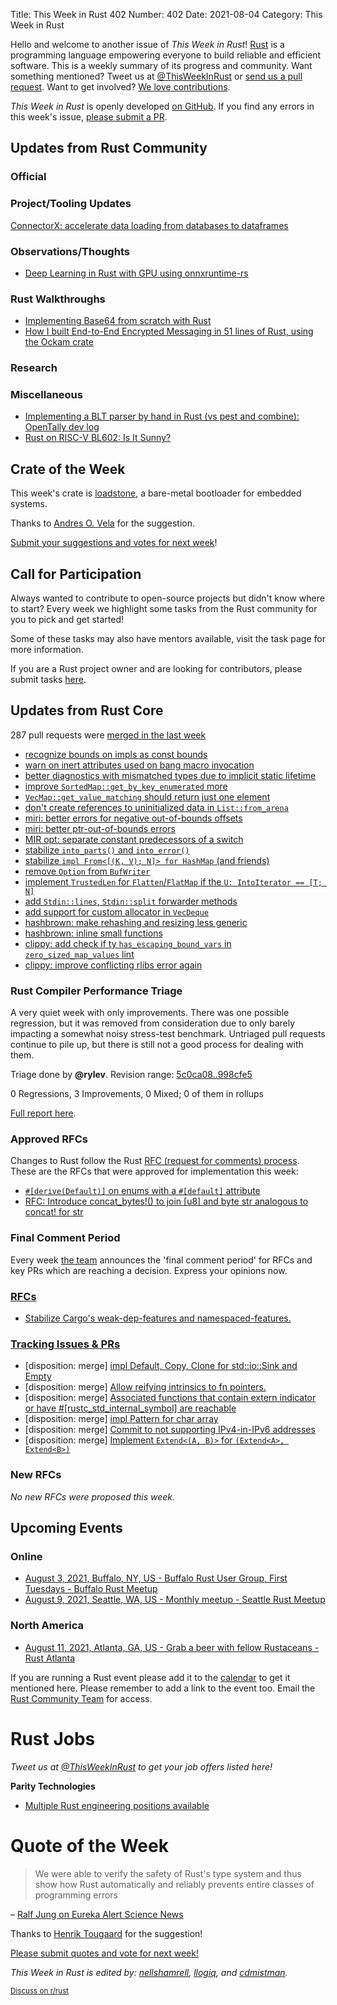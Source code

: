 Title: This Week in Rust 402
Number: 402
Date: 2021-08-04
Category: This Week in Rust

Hello and welcome to another issue of *This Week in Rust*!
[Rust](http://rust-lang.org) is a programming language empowering everyone to build reliable and efficient software.
This is a weekly summary of its progress and community.
Want something mentioned? Tweet us at [@ThisWeekInRust](https://twitter.com/ThisWeekInRust) or [send us a pull request](https://github.com/rust-lang/this-week-in-rust).
Want to get involved? [We love contributions](https://github.com/rust-lang/rust/blob/master/CONTRIBUTING.md).

*This Week in Rust* is openly developed [on GitHub](https://github.com/rust-lang/this-week-in-rust).
If you find any errors in this week's issue, [please submit a PR](https://github.com/rust-lang/this-week-in-rust/pulls).

## Updates from Rust Community

### Official

### Project/Tooling Updates
[ConnectorX: accelerate data loading from databases to dataframes](https://github.com/sfu-db/connector-x)

### Observations/Thoughts

* [Deep Learning in Rust with GPU using onnxruntime-rs](https://able.bio/haixuanTao/deep-learning-in-rust-with-gpu--26c53a7f)

### Rust Walkthroughs
* [Implementing Base64 from scratch with Rust](https://dev.to/tiemen/implementing-base64-from-scratch-in-rust-kb1)
* [How I built End-to-End Encrypted Messaging in 51 lines of Rust, using the Ockam crate](https://github.com/ockam-network/ockam/tree/develop/documentation/use-cases/end-to-end-encryption-with-rust#readme)

### Research

### Miscellaneous

* [Implementing a BLT parser by hand in Rust (vs pest and combine): OpenTally dev log](https://yingtongli.me/blog/2021/07/30/blt-parser.html)
* [Rust on RISC-V BL602: Is It Sunny?](https://lupyuen.github.io/articles/adc)

## Crate of the Week

This week's crate is [loadstone](https://crates.io/crates/loadstone), a bare-metal bootloader for embedded systems.

Thanks to [Andres O. Vela](https://users.rust-lang.org/t/crate-of-the-week/2704/940) for the suggestion.

[Submit your suggestions and votes for next week][submit_crate]!

[submit_crate]: https://users.rust-lang.org/t/crate-of-the-week/2704

## Call for Participation

Always wanted to contribute to open-source projects but didn't know where to start?
Every week we highlight some tasks from the Rust community for you to pick and get started!

Some of these tasks may also have mentors available, visit the task page for more information.

If you are a Rust project owner and are looking for contributors, please submit tasks [here][guidelines].

[guidelines]: https://users.rust-lang.org/t/twir-call-for-participation/4821

## Updates from Rust Core

287 pull requests were [merged in the last week][merged]

[merged]: https://github.com/search?q=is%3Apr+org%3Arust-lang+is%3Amerged+merged%3A2021-07-19..2021-07-26

* [recognize bounds on impls as const bounds](https://github.com/rust-lang/rust/pull/87273)
* [warn on inert attributes used on bang macro invocation](https://github.com/rust-lang/rust/pull/87296)
* [better diagnostics with mismatched types due to implicit static lifetime](https://github.com/rust-lang/rust/pull/87244)
* [improve `SortedMap::get_by_key_enumerated` more](https://github.com/rust-lang/rust/pull/86429)
* [`VecMap::get_value_matching` should return just one element](https://github.com/rust-lang/rust/pull/86410)
* [don't create references to uninitialized data in `List::from_arena`](https://github.com/rust-lang/rust/pull/87268)
* [miri: better errors for negative out-of-bounds offsets](https://github.com/rust-lang/miri/pull/1853)
* [miri: better ptr-out-of-bounds errors](https://github.com/rust-lang/rust/pull/87224)
* [MIR opt: separate constant predecessors of a switch](https://github.com/rust-lang/rust/pull/85646)
* [stabilize `into_parts()` and `into_error()`](https://github.com/rust-lang/rust/pull/87175)
* [stabilize `impl From<[(K, V); N]> for HashMap` (and friends)](https://github.com/rust-lang/rust/pull/84111)
* [remove `Option` from `BufWriter`](https://github.com/rust-lang/rust/pull/87171)
* [implement `TrustedLen` for `Flatten`/`FlatMap` if the `U: IntoIterator == [T; N]`](https://github.com/rust-lang/rust/pull/87168)
* [add `Stdin::lines`, `Stdin::split` forwarder methods](https://github.com/rust-lang/rust/pull/86847)
* [add support for custom allocator in `VecDeque`](https://github.com/rust-lang/rust/pull/86595)
* [hashbrown: make rehashing and resizing less generic](https://github.com/rust-lang/hashbrown/pull/282)
* [hashbrown: inline small functions](https://github.com/rust-lang/hashbrown/pull/283)
* [clippy: add check if ty `has_escaping_bound_vars` in `zero_sized_map_values` lint](https://github.com/rust-lang/rust-clippy/pull/7470)
* [clippy: improve conflicting rlibs error again](https://github.com/rust-lang/rust-clippy/pull/7495)

### Rust Compiler Performance Triage

A very quiet week with only improvements. There was one possible regression, but it was removed from consideration due to only barely impacting a somewhat noisy stress-test benchmark. Untriaged pull requests continue to pile up, but there is still not a good process for dealing with them. 

Triage done by **@rylev**.
Revision range: [5c0ca08..998cfe5](https://perf.rust-lang.org/?start=5c0ca08c662399c1c864310d1a20867d3ab68027&end=998cfe5aad7c21eb19a4bca50f05a13354706970&absolute=false&stat=instructions%3Au)

0 Regressions, 3 Improvements, 0 Mixed; 0 of them in rollups

[Full report here](https://github.com/rust-lang/rustc-perf/blob/master/triage/2021-07-27.md).

### Approved RFCs

Changes to Rust follow the Rust [RFC (request for comments) process](https://github.com/rust-lang/rfcs#rust-rfcs). These
are the RFCs that were approved for implementation this week:

* [`#[derive(Default)]` on enums with a `#[default]` attribute](https://github.com/rust-lang/rfcs/pull/3107)
* [RFC: Introduce concat_bytes!() to join [u8] and byte str analogous to concat! for str](https://github.com/rust-lang/rfcs/pull/2509)

### Final Comment Period

Every week [the team](https://www.rust-lang.org/team.html) announces the
'final comment period' for RFCs and key PRs which are reaching a
decision. Express your opinions now.

### [RFCs](https://github.com/rust-lang/rfcs/labels/final-comment-period)

* [Stabilize Cargo's weak-dep-features and namespaced-features.](https://github.com/rust-lang/rfcs/pull/3143)

### [Tracking Issues & PRs](https://github.com/rust-lang/rust/labels/final-comment-period)

* [disposition: merge] [impl Default, Copy, Clone for std::io::Sink and Empty](https://github.com/rust-lang/rust/pull/86744)
* [disposition: merge] [Allow reifying intrinsics to fn pointers.](https://github.com/rust-lang/rust/pull/86699)
* [disposition: merge] [Associated functions that contain extern indicator or have #[rustc_std_internal_symbol] are reachable](https://github.com/rust-lang/rust/pull/86492)
* [disposition: merge] [impl Pattern for char array](https://github.com/rust-lang/rust/pull/86336)
* [disposition: merge] [Commit to not supporting IPv4-in-IPv6 addresses](https://github.com/rust-lang/rust/pull/86335)
* [disposition: merge] [Implement `Extend<(A, B)>` for `(Extend<A>, Extend<B>)`](https://github.com/rust-lang/rust/pull/85835)

### New RFCs

*No new RFCs were proposed this week.*

## Upcoming Events

### Online

* [August 3, 2021, Buffalo, NY, US - Buffalo Rust User Group, First Tuesdays - Buffalo Rust Meetup](https://www.meetup.com/Buffalo-Rust-Meetup/events/jxfdjsycclbfb/)
* [August 9, 2021, Seattle, WA, US - Monthly meetup - Seattle Rust Meetup](https://www.meetup.com/Seattle-Rust-Meetup/events/gskksrycclbnb/)

### North America

* [August 11, 2021, Atlanta, GA, US - Grab a beer with fellow Rustaceans - Rust Atlanta](https://www.meetup.com/Rust-ATL/events/lhpkmsycclbpb/)

If you are running a Rust event please add it to the [calendar] to get
it mentioned here. Please remember to add a link to the event too.
Email the [Rust Community Team][community] for access.

[calendar]: https://www.google.com/calendar/embed?src=apd9vmbc22egenmtu5l6c5jbfc%40group.calendar.google.com
[community]: mailto:community-team@rust-lang.org

# Rust Jobs

*Tweet us at [@ThisWeekInRust](https://twitter.com/ThisWeekInRust) to get your job offers listed here!*

**Parity Technologies**

* [Multiple Rust engineering positions available](https://www.parity.io/jobs/)


# Quote of the Week

> We were able to verify the safety of Rust's type system and thus show how Rust automatically and reliably prevents entire classes of programming errors

– [Ralf Jung on Eureka Alert Science News](https://www.eurekalert.org/pub_releases/2021-07/su-cs071521.php)

Thanks to [Henrik Tougaard](https://users.rust-lang.org/t/twir-quote-of-the-week/328/1084) for the suggestion!

[Please submit quotes and vote for next week!](https://users.rust-lang.org/t/twir-quote-of-the-week/328)

*This Week in Rust is edited by: [nellshamrell](https://github.com/nellshamrell), [llogiq](https://github.com/llogiq), and [cdmistman](https://github.com/cdmistman).*

<small>[Discuss on r/rust](https://www.reddit.com/r/rust/comments/k5nsab/this_week_in_rust_367/)</small>
